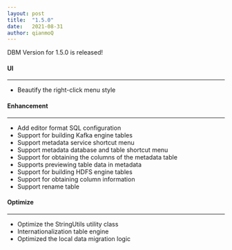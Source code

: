 ```yaml
---
layout: post
title:  "1.5.0"
date:   2021-08-31
author: qianmoQ
---
```


DBM Version for 1.5.0 is released!

#### UI
---

- Beautify the right-click menu style

#### Enhancement
---

- Add editor format SQL configuration
- Support for building Kafka engine tables
- Support metadata service shortcut menu
- Support metadata database and table shortcut menu
- Support for obtaining the columns of the metadata table
- Supports previewing table data in metadata
- Support for building HDFS engine tables
- Support for obtaining column information
- Support rename table

#### Optimize
---

- Optimize the StringUtils utility class
- Internationalization table engine
- Optimized the local data migration logic
